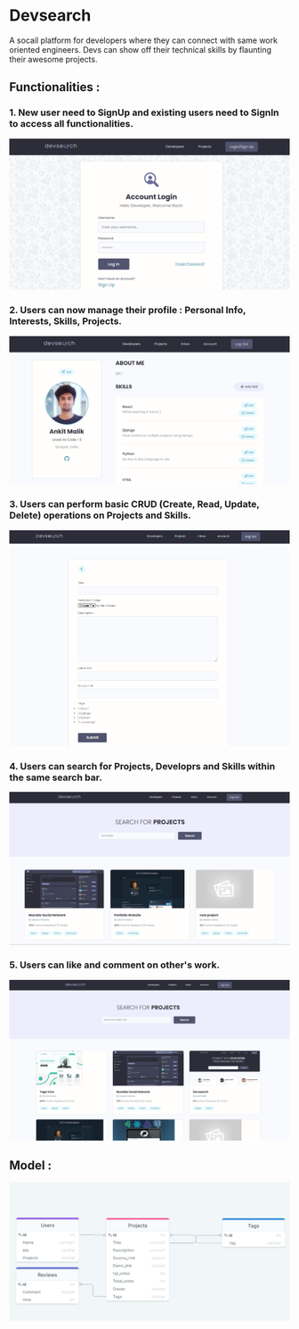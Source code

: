 # Devsearch
A socail platform for developers where they can connect with same work oriented engineers. Devs can show off their technical skills by flaunting their awesome projects.

## Functionalities : 
### 1. New user need to SignUp and existing users need to SignIn to access all functionalities.


  ![](static/images/Login_SignUp.PNG)


### 2. Users can now manage their profile : Personal Info, Interests, Skills, Projects.


  ![](static/images/Edit_Profile.PNG)


### 3. Users can perform basic CRUD (Create, Read, Update, Delete) operations on Projects and Skills.


  ![](static/images/Add_Project.PNG)


### 4. Users can search for Projects, Developrs and Skills within the same search bar.


  ![](static/images/Sreach.PNG)


### 5. Users can like and comment on other's work.


  ![](static/images/Interface.PNG)


## Model : 


![](static/images/DB_image.PNG)

